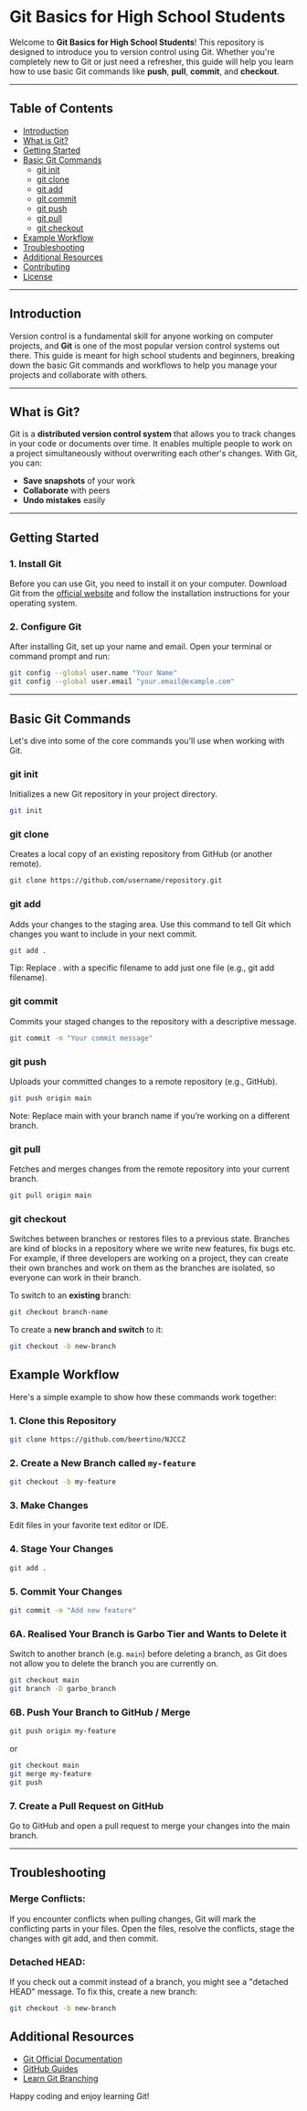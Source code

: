 # Git Basics for High School Students

Welcome to **Git Basics for High School Students**! This repository is designed to introduce you to version control using Git. Whether you're completely new to Git or just need a refresher, this guide will help you learn how to use basic Git commands like **push**, **pull**, **commit**, and **checkout**.

---

## Table of Contents

- [Introduction](#introduction)
- [What is Git?](#what-is-git)
- [Getting Started](#getting-started)
- [Basic Git Commands](#basic-git-commands)
  - [git init](#git-init)
  - [git clone](#git-clone)
  - [git add](#git-add)
  - [git commit](#git-commit)
  - [git push](#git-push)
  - [git pull](#git-pull)
  - [git checkout](#git-checkout)
- [Example Workflow](#example-workflow)
- [Troubleshooting](#troubleshooting)
- [Additional Resources](#additional-resources)
- [Contributing](#contributing)
- [License](#license)

---

## Introduction

Version control is a fundamental skill for anyone working on computer projects, and **Git** is one of the most popular version control systems out there. This guide is meant for high school students and beginners, breaking down the basic Git commands and workflows to help you manage your projects and collaborate with others.

---

## What is Git?

Git is a **distributed version control system** that allows you to track changes in your code or documents over time. It enables multiple people to work on a project simultaneously without overwriting each other's changes. With Git, you can:

- **Save snapshots** of your work
- **Collaborate** with peers
- **Undo mistakes** easily

---

## Getting Started

### 1. Install Git

Before you can use Git, you need to install it on your computer. Download Git from the [official website](https://git-scm.com/downloads) and follow the installation instructions for your operating system.

### 2. Configure Git

After installing Git, set up your name and email. Open your terminal or command prompt and run:

```bash
git config --global user.name "Your Name"
git config --global user.email "your.email@example.com"
```

---

## Basic Git Commands
Let's dive into some of the core commands you'll use when working with Git.

### git init
Initializes a new Git repository in your project directory.

```bash
git init
```

### git clone
Creates a local copy of an existing repository from GitHub (or another remote).

```bash
git clone https://github.com/username/repository.git
```

### git add
Adds your changes to the staging area. Use this command to tell Git which changes you want to include in your next commit.

```bash
git add .
```
Tip: Replace . with a specific filename to add just one file (e.g., git add filename).

### git commit
Commits your staged changes to the repository with a descriptive message.

```bash
git commit -m "Your commit message"
```

### git push
Uploads your committed changes to a remote repository (e.g., GitHub).

```bash
git push origin main
```

Note: Replace main with your branch name if you’re working on a different branch.

### git pull
Fetches and merges changes from the remote repository into your current branch.

```bash
git pull origin main
```

### git checkout
Switches between branches or restores files to a previous state. Branches are kind of blocks in a repository where we write new features, fix bugs etc. For example, if three developers are working on a project, they can create their own branches and work on them as the branches are isolated, so everyone can work in their branch.

To switch to an **existing** branch:

```bash
git checkout branch-name
```
To create a **new branch and switch** to it:

```bash
git checkout -b new-branch
```

### 

## Example Workflow
Here's a simple example to show how these commands work together:

### 1. Clone this Repository
```bash
git clone https://github.com/beertino/NJCCZ
```

### 2. Create a New Branch called `my-feature`
```bash
git checkout -b my-feature
```

### 3. Make Changes
Edit files in your favorite text editor or IDE.

### 4. Stage Your Changes
```bash
git add .
```

### 5. Commit Your Changes
```bash
git commit -m "Add new feature"
```

### 6A. Realised Your Branch is Garbo Tier and Wants to Delete it
Switch to another branch (e.g. `main`) before deleting a branch, as Git does not allow you to delete the branch you are currently on.

```bash
git checkout main
git branch -D garbo_branch
```

### 6B. Push Your Branch to GitHub / Merge
```bash
git push origin my-feature
```

or 

```bash
git checkout main
git merge my-feature
git push
```

### 7. Create a Pull Request on GitHub

Go to GitHub and open a pull request to merge your changes into the main branch.

---

## Troubleshooting
### Merge Conflicts:
If you encounter conflicts when pulling changes, Git will mark the conflicting parts in your files. Open the files, resolve the conflicts, stage the changes with git add, and then commit.

### Detached HEAD:
If you check out a commit instead of a branch, you might see a "detached HEAD" message. To fix this, create a new branch:

```bash
git checkout -b new-branch
```

## Additional Resources
- [Git Official Documentation](https://git-scm.com/doc)
- [GitHub Guides](https://guides.github.com/)
- [Learn Git Branching](https://learngitbranching.js.org/)

Happy coding and enjoy learning Git!